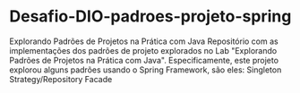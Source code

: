 # Desafio-DIO-padroes-projeto-spring
Explorando Padrões de Projetos na Prática com Java Repositório com as implementações dos padrões de projeto explorados no Lab "Explorando Padrões de Projetos na Prática com Java". Especificamente, este projeto explorou alguns padrões usando o Spring Framework, são eles:  Singleton Strategy/Repository Facade
